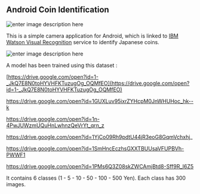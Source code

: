 ## Android Coin Identification


![enter image description here](https://lh3.googleusercontent.com/wVtfl89XeVbVhtZJeAG8E92rfRyseM2zccAaLQkhQCMijfUlkqMSDInW_gZg1gdcX4meyjZdVi3a)

This is a simple camera application for Android, which is linked to [IBM Watson Visual Recognition](https://console.bluemix.net/catalog/services/visual-recognition) service to identify Japanese coins. 

![enter image description here](https://lh3.googleusercontent.com/rkuZCXan4-CL25BOxtcFVSCS-KkGP5ZTy41-uRTWH1i0tHWZ5BlbjLdXZzbdEeCOTnOKJ-PfO5v3)

A model has been trained using this dataset :

[https://drive.google.com/open?id=1-_JkQ7E8N0toHYVHFKTuzugOg_OQMfEO](https://drive.google.com/open?id=1-_JkQ7E8N0toHYVHFKTuzugOg_OQMfEO)

https://drive.google.com/open?id=1GUXLuv95ixrZYHcpM0JnWHUHoc_hk--k

https://drive.google.com/open?id=1n-4PwJUWzmUQuHnLwhnzQeVrYt_qrn_z

https://drive.google.com/open?id=1YjCo09Rh9pdtU44jR3eoG8GqmVchxhj_

https://drive.google.com/open?id=1SmHncEczhsGXXTBUUsaVFUPBVh-PWWF1

https://drive.google.com/open?id=1PMs6Q3Z08skZWCAmjBtd8-Sff9R_I6Z5

It contains 6 classes (1 - 5 - 10 - 50 - 100 - 500 Yen). Each class has 300 images.


  

